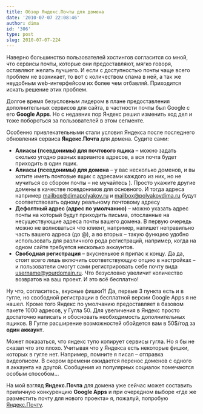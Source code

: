 ```yaml
---
title: Обзор Яндекс.Почты для домена
date: '2010-07-07 22:08:46'
author: dima
id: '306'
type: post
slug: 2010-07-07-224
---
```


Наверно большинство пользователей хостингов согласится со мной, что сервисы почты, которые они предоставляют, мягко говоря, оставляют желать лучшего. И если с доступностью почты чаще всего проблем не возникает, то вот с количеством спама в ней, а так же неудобным web-интерфейсом их более чем отбавляй. Приходится искать решение этих проблем.

Долгое время безусловным лидером в плане предоставления дополнительных сервисов для сайта, в частности почты был Google с его **Google Apps**. Но с недавних пор Яндекс решил изменить ход дел и тоже побороться за пользователей в этом сегменте.

Особенно привлекательными стали условия Яндекса после последнего обновления сервиса **Яндекс.Почта** для домена. Судите сами:

*   **Алиасы (псевдонимы) для почтового ящика** – можно задать сколько угодно разных вариантов адресов, а вся почта будет приходить в один ящик.
*   **Алиасы (псевдонимы) для домена** – у вас несколько доменов, и вы хотите иметь почтовые ящик с адресами каждого из них, но не мучиться со сбором почты – не мучайтесь ). Просто укажите другие домены в качестве псевдонимов для основного. И тогда адреса например mailbox@dimapolyakov.ru и mailbox@polyakovdima.ru будут соответствовать одному реальному почтовому адресу
*   **Дефолтный адрес (адрес по умолчанию)** – можно указать адрес почты на который будут приходить письма, отосланные на несуществующие адреса почты вашего домена. В первую очередь можно не волноваться что клиент, например, напишет неправильно часть вашего адреса (до @), а во вторых – такую функцию удобно использовать для различного рода регистраций, например, когда на одном сайте требуется несколько аккаунтов.
*   **Свободная регистрация** – вкусненькое я припас к концу. Да да, стоит всего лишь включить соответствующую опцию в настройках – и пользователи смогут сами регистрировать себе почту вида username@yourdomain.ru. Что безусловно увеличит количество возвратов на ваш проект. И это всё бесплатно!

Ну что, согласитесь, вкусные фишки?! Да, первые 3 пункта есть и в гугле, но свободной регистрации в бесплатной версии Google Apps я не нашел. Кроме того Яндекс по умолчанию предоставляет в базовом пакете 1000 адресов, у Гугла 50. Для увеличения в Яндекс просто достаточно написать и обосновать необходимость дополнительных ящиков. В Гугле расширение возможностей обойдется вам в 50$/год за **один аккаунт**.

Может показаться, что яндекс тупо копирует сервисы гугла. Но я бы не сказал что это плохо. Учитывая что у Яндекса есть некоторые фишки, которых в гугле нет. Например, помните я писал – отправка видеописем. В скором времени ожидается перенос доменов с одного я.аккаунта на другой. Сообщения из популярных социалок помечаются особым способом…

На мой взгляд **Яндекс.Почта** для домена уже сейчас может составить приличную конкуренцию **Google Apps** и при очередном выборе «где же разместить почту для нового проекта» я, пожалуй, попробую [Яндекс.Почту](http://pdd.yandex.ru/ "http://pdd.yandex.ru/").